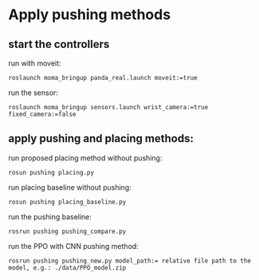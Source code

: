 # Apply pushing methods

## start the controllers

run with moveit:

```
roslaunch moma_bringup panda_real.launch moveit:=true
```

run the sensor:

```
roslaunch moma_bringup sensors.launch wrist_camera:=true fixed_camera:=false
```

## apply pushing and placing methods:

run proposed placing method without pushing:
```
rosun pushing placing.py
```

run placing baseline without pushing:
```
rosun pushing placing_baseline.py
```

run the pushing baseline:
```
rosrun pushing pushing_compare.py
```

run the PPO with CNN pushing method:
```
rosrun pushing pushing_new.py model_path:= relative file path to the model, e.g.: ./data/PPO_model.zip
```
